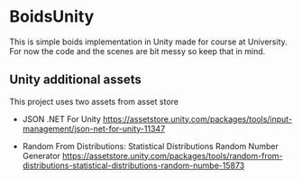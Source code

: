 # BoidsUnity

This is simple boids implementation in Unity made for course at University. For now the code and the scenes are bit messy so keep that in mind.

## Unity additional assets
This project uses two assets from asset store

* JSON .NET For Unity
https://assetstore.unity.com/packages/tools/input-management/json-net-for-unity-11347

* Random From Distributions: Statistical Distributions Random Number Generator 
https://assetstore.unity.com/packages/tools/random-from-distributions-statistical-distributions-random-numbe-15873

